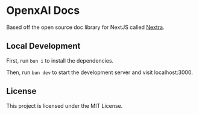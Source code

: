# OpenxAI Docs

Based off the open source doc library for NextJS called [Nextra](https://nextra.site).

## Local Development

First, run `bun i` to install the dependencies.

Then, run `bun dev` to start the development server and visit localhost:3000.

## License

This project is licensed under the MIT License.
